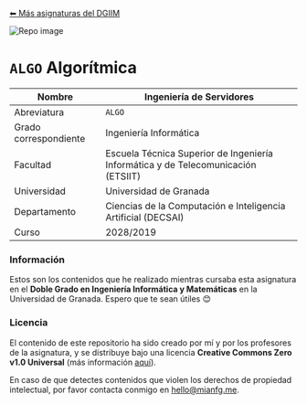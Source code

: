 [⬅ Más asignaturas del DGIIM](https://github.com/mianfg/DGIIM)

![Repo image](https://repository-images.githubusercontent.com/263383438/5ce44f00-eae8-11ea-9f31-7b89c8b0148c)

# `ALGO` Algorítmica

| Nombre                | Ingeniería de Servidores                                     |
| --------------------- | ------------------------------------------------------------ |
| Abreviatura           | `ALGO`                                                       |
| Grado correspondiente | Ingeniería Informática                                       |
| Facultad              | Escuela Técnica Superior de Ingeniería Informática y de Telecomunicación (ETSIIT) |
| Universidad           | Universidad de Granada                                       |
| Departamento          | Ciencias de la Computación e Inteligencia Artificial (DECSAI) |
| Curso                 | 2028/2019                                                    |

### Información

Estos son los contenidos que he realizado mientras cursaba esta asignatura en el **Doble Grado en Ingeniería Informática y Matemáticas** en la Universidad de Granada. Espero que te sean útiles 😊

### Licencia

El contenido de este repositorio ha sido creado por mí y por los profesores de la asignatura, y se distribuye bajo una licencia **Creative Commons Zero v1.0 Universal** (más información [aquí](./LICENSE)).

En caso de que detectes contenidos que violen los derechos de propiedad intelectual, por favor contacta conmigo en [hello@mianfg.me](mailto:hello@mianfg.me).
